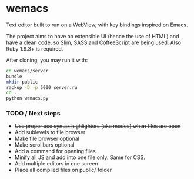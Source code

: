wemacs
======
Text editor built to run on a WebView, with key bindings inspired on Emacs.

The project aims to have an extensible UI (hence the use of HTML) and have a clean code, so Slim, SASS and CoffeeScript are being used. Also Ruby 1.9.3+ is required.

After cloning, you may run it with:
```sh
cd wemacs/server
bundle
mkdir public
rackup -D -p 5000 server.ru
cd ..
python wemacs.py
```


### TODO / Next steps
* <del>Use proper ace syntax highlighters (aka modes) when files are open</del>
* Add sublevels to file browser
* Make file browser optional
* Make scrollbars optional
* Add a command for opening files
* Minify all JS and add into one file only. Same for CSS.
* Add multiple editors in one screen
* Place all compiled files on public/ folder
